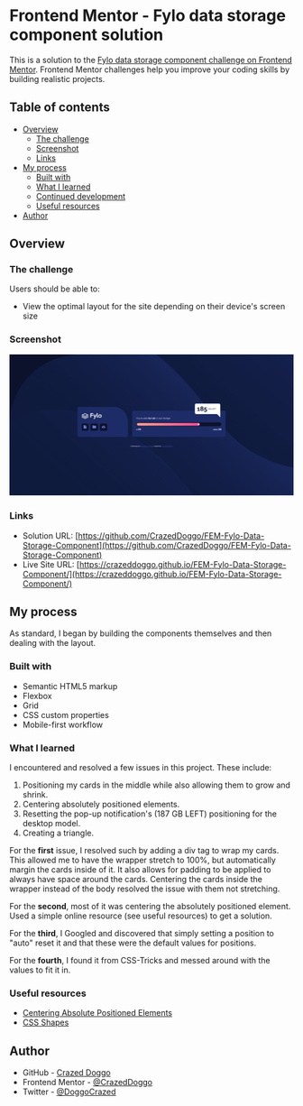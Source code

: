 # Frontend Mentor - Fylo data storage component solution

This is a solution to the [Fylo data storage component challenge on Frontend Mentor](https://www.frontendmentor.io/challenges/fylo-data-storage-component-1dZPRbV5n). Frontend Mentor challenges help you improve your coding skills by building realistic projects. 

## Table of contents

- [Overview](#overview)
  - [The challenge](#the-challenge)
  - [Screenshot](#screenshot)
  - [Links](#links)
- [My process](#my-process)
  - [Built with](#built-with)
  - [What I learned](#what-i-learned)
  - [Continued development](#continued-development)
  - [Useful resources](#useful-resources)
- [Author](#author)

## Overview

### The challenge

Users should be able to:

- View the optimal layout for the site depending on their device's screen size

### Screenshot

![](design/finished-component.png)

### Links

- Solution URL: [https://github.com/CrazedDoggo/FEM-Fylo-Data-Storage-Component](https://github.com/CrazedDoggo/FEM-Fylo-Data-Storage-Component)
- Live Site URL: [https://crazeddoggo.github.io/FEM-Fylo-Data-Storage-Component/](https://crazeddoggo.github.io/FEM-Fylo-Data-Storage-Component/)

## My process

As standard, I began by building the components themselves and then dealing with the layout.

### Built with

- Semantic HTML5 markup
- Flexbox
- Grid
- CSS custom properties
- Mobile-first workflow

### What I learned

I encountered and resolved a few issues in this project. These include:

1. Positioning my cards in the middle while also allowing them to grow and shrink.
2. Centering absolutely positioned elements.
3. Resetting the pop-up notification's (187 GB LEFT) positioning for the desktop model.
4. Creating a triangle.

For the **first** issue, I resolved such by adding a div tag to wrap my cards. This allowed me to have the wrapper stretch to 100%, but automatically margin the cards inside of it. It also allows for padding to be applied to always have space around the cards. Centering the cards inside the wrapper instead of the body resolved the issue with them not stretching.

For the **second**, most of it was centering the absolutely positioned element. Used a simple online resource (see useful resources) to get a solution.

For the **third**, I Googled and discovered that simply setting a position to "auto" reset it and that these were the default values for positions.

For the **fourth**, I found it from CSS-Tricks and messed around with the values to fit it in.

### Useful resources

- [Centering Absolute Positioned Elements](https://stackoverflow.com/a/25776315)
- [CSS Shapes](https://css-tricks.com/the-shapes-of-css/)

## Author

- GitHub - [Crazed Doggo](https://github.com/CrazedDoggo)
- Frontend Mentor - [@CrazedDoggo](https://www.frontendmentor.io/profile/CrazedDoggo)
- Twitter - [@DoggoCrazed](https://www.twitter.com/DoggoCrazed)